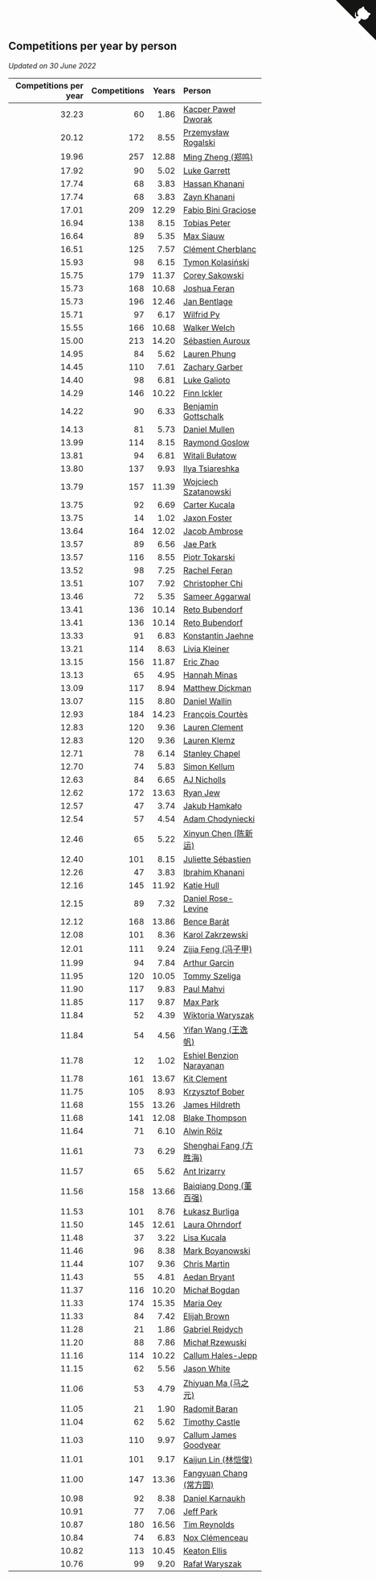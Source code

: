 ## Competitions per year by person

*Updated on 30 June 2022*

| Competitions per year | Competitions | Years | Person |
| ---: | ---: | ---: | :--- |
| 32.23 | 60 | 1.86 | [Kacper Paweł Dworak](https://www.worldcubeassociation.org/persons/2020DWOR01) |
| 20.12 | 172 | 8.55 | [Przemysław Rogalski](https://www.worldcubeassociation.org/persons/2013ROGA02) |
| 19.96 | 257 | 12.88 | [Ming Zheng (郑鸣)](https://www.worldcubeassociation.org/persons/2009ZHEN11) |
| 17.92 | 90 | 5.02 | [Luke Garrett](https://www.worldcubeassociation.org/persons/2017GARR05) |
| 17.74 | 68 | 3.83 | [Hassan Khanani](https://www.worldcubeassociation.org/persons/2018KHAN26) |
| 17.74 | 68 | 3.83 | [Zayn Khanani](https://www.worldcubeassociation.org/persons/2018KHAN28) |
| 17.01 | 209 | 12.29 | [Fabio Bini Graciose](https://www.worldcubeassociation.org/persons/2010GRAC02) |
| 16.94 | 138 | 8.15 | [Tobias Peter](https://www.worldcubeassociation.org/persons/2014PETE03) |
| 16.64 | 89 | 5.35 | [Max Siauw](https://www.worldcubeassociation.org/persons/2017SIAU02) |
| 16.51 | 125 | 7.57 | [Clément Cherblanc](https://www.worldcubeassociation.org/persons/2014CHER05) |
| 15.93 | 98 | 6.15 | [Tymon Kolasiński](https://www.worldcubeassociation.org/persons/2016KOLA02) |
| 15.75 | 179 | 11.37 | [Corey Sakowski](https://www.worldcubeassociation.org/persons/2011SAKO01) |
| 15.73 | 168 | 10.68 | [Joshua Feran](https://www.worldcubeassociation.org/persons/2011FERA01) |
| 15.73 | 196 | 12.46 | [Jan Bentlage](https://www.worldcubeassociation.org/persons/2010BENT01) |
| 15.71 | 97 | 6.17 | [Wilfrid Py](https://www.worldcubeassociation.org/persons/2016PYWI01) |
| 15.55 | 166 | 10.68 | [Walker Welch](https://www.worldcubeassociation.org/persons/2011WELC01) |
| 15.00 | 213 | 14.20 | [Sébastien Auroux](https://www.worldcubeassociation.org/persons/2008AURO01) |
| 14.95 | 84 | 5.62 | [Lauren Phung](https://www.worldcubeassociation.org/persons/2016PHUN02) |
| 14.45 | 110 | 7.61 | [Zachary Garber](https://www.worldcubeassociation.org/persons/2014GARB01) |
| 14.40 | 98 | 6.81 | [Luke Galioto](https://www.worldcubeassociation.org/persons/2015GALI02) |
| 14.29 | 146 | 10.22 | [Finn Ickler](https://www.worldcubeassociation.org/persons/2012ICKL01) |
| 14.22 | 90 | 6.33 | [Benjamin Gottschalk](https://www.worldcubeassociation.org/persons/2016GOTT01) |
| 14.13 | 81 | 5.73 | [Daniel Mullen](https://www.worldcubeassociation.org/persons/2016MULL04) |
| 13.99 | 114 | 8.15 | [Raymond Goslow](https://www.worldcubeassociation.org/persons/2014GOSL01) |
| 13.81 | 94 | 6.81 | [Witali Bułatow](https://www.worldcubeassociation.org/persons/2015BUAT01) |
| 13.80 | 137 | 9.93 | [Ilya Tsiareshka](https://www.worldcubeassociation.org/persons/2012TERE01) |
| 13.79 | 157 | 11.39 | [Wojciech Szatanowski](https://www.worldcubeassociation.org/persons/2011SZAT01) |
| 13.75 | 92 | 6.69 | [Carter Kucala](https://www.worldcubeassociation.org/persons/2015KUCA01) |
| 13.75 | 14 | 1.02 | [Jaxon Foster](https://www.worldcubeassociation.org/persons/2021FOST01) |
| 13.64 | 164 | 12.02 | [Jacob Ambrose](https://www.worldcubeassociation.org/persons/2010AMBR01) |
| 13.57 | 89 | 6.56 | [Jae Park](https://www.worldcubeassociation.org/persons/2015PARK24) |
| 13.57 | 116 | 8.55 | [Piotr Tokarski](https://www.worldcubeassociation.org/persons/2013TOKA01) |
| 13.52 | 98 | 7.25 | [Rachel Feran](https://www.worldcubeassociation.org/persons/2015FERA01) |
| 13.51 | 107 | 7.92 | [Christopher Chi](https://www.worldcubeassociation.org/persons/2014CHIC01) |
| 13.46 | 72 | 5.35 | [Sameer Aggarwal](https://www.worldcubeassociation.org/persons/2017AGGA01) |
| 13.41 | 136 | 10.14 | [Reto Bubendorf](https://www.worldcubeassociation.org/persons/2012BUBE01) |
| 13.41 | 136 | 10.14 | [Reto Bubendorf](https://www.worldcubeassociation.org/persons/2012BUBE01) |
| 13.33 | 91 | 6.83 | [Konstantin Jaehne](https://www.worldcubeassociation.org/persons/2015JAEH01) |
| 13.21 | 114 | 8.63 | [Livia Kleiner](https://www.worldcubeassociation.org/persons/2013KLEI03) |
| 13.15 | 156 | 11.87 | [Eric Zhao](https://www.worldcubeassociation.org/persons/2010ZHAO19) |
| 13.13 | 65 | 4.95 | [Hannah Minas](https://www.worldcubeassociation.org/persons/2017MINA04) |
| 13.09 | 117 | 8.94 | [Matthew Dickman](https://www.worldcubeassociation.org/persons/2013DICK01) |
| 13.07 | 115 | 8.80 | [Daniel Wallin](https://www.worldcubeassociation.org/persons/2013WALL03) |
| 12.93 | 184 | 14.23 | [François Courtès](https://www.worldcubeassociation.org/persons/2008COUR01) |
| 12.83 | 120 | 9.36 | [Lauren Clement](https://www.worldcubeassociation.org/persons/2013KLEM01) |
| 12.83 | 120 | 9.36 | [Lauren Klemz](https://www.worldcubeassociation.org/persons/2013KLEM01) |
| 12.71 | 78 | 6.14 | [Stanley Chapel](https://www.worldcubeassociation.org/persons/2016CHAP04) |
| 12.70 | 74 | 5.83 | [Simon Kellum](https://www.worldcubeassociation.org/persons/2016KELL12) |
| 12.63 | 84 | 6.65 | [AJ Nicholls](https://www.worldcubeassociation.org/persons/2015NICH04) |
| 12.62 | 172 | 13.63 | [Ryan Jew](https://www.worldcubeassociation.org/persons/2008JEWR01) |
| 12.57 | 47 | 3.74 | [Jakub Hamkało](https://www.worldcubeassociation.org/persons/2018HAMK01) |
| 12.54 | 57 | 4.54 | [Adam Chodyniecki](https://www.worldcubeassociation.org/persons/2017CHOD02) |
| 12.46 | 65 | 5.22 | [Xinyun Chen (陈新运)](https://www.worldcubeassociation.org/persons/2017CHEN36) |
| 12.40 | 101 | 8.15 | [Juliette Sébastien](https://www.worldcubeassociation.org/persons/2014SEBA01) |
| 12.26 | 47 | 3.83 | [Ibrahim Khanani](https://www.worldcubeassociation.org/persons/2018KHAN27) |
| 12.16 | 145 | 11.92 | [Katie Hull](https://www.worldcubeassociation.org/persons/2010HULL01) |
| 12.15 | 89 | 7.32 | [Daniel Rose-Levine](https://www.worldcubeassociation.org/persons/2015ROSE01) |
| 12.12 | 168 | 13.86 | [Bence Barát](https://www.worldcubeassociation.org/persons/2008BARA01) |
| 12.08 | 101 | 8.36 | [Karol Zakrzewski](https://www.worldcubeassociation.org/persons/2014ZAKR01) |
| 12.01 | 111 | 9.24 | [Zijia Feng (冯子甲)](https://www.worldcubeassociation.org/persons/2013FENG02) |
| 11.99 | 94 | 7.84 | [Arthur Garcin](https://www.worldcubeassociation.org/persons/2014GARC27) |
| 11.95 | 120 | 10.05 | [Tommy Szeliga](https://www.worldcubeassociation.org/persons/2012SZEL01) |
| 11.90 | 117 | 9.83 | [Paul Mahvi](https://www.worldcubeassociation.org/persons/2012MAHV01) |
| 11.85 | 117 | 9.87 | [Max Park](https://www.worldcubeassociation.org/persons/2012PARK03) |
| 11.84 | 52 | 4.39 | [Wiktoria Waryszak](https://www.worldcubeassociation.org/persons/2018WARY01) |
| 11.84 | 54 | 4.56 | [Yifan Wang (王逸帆)](https://www.worldcubeassociation.org/persons/2017WANY29) |
| 11.78 | 12 | 1.02 | [Eshiel Benzion Narayanan](https://www.worldcubeassociation.org/persons/2021NARA03) |
| 11.78 | 161 | 13.67 | [Kit Clement](https://www.worldcubeassociation.org/persons/2008CLEM01) |
| 11.75 | 105 | 8.93 | [Krzysztof Bober](https://www.worldcubeassociation.org/persons/2013BOBE01) |
| 11.68 | 155 | 13.26 | [James Hildreth](https://www.worldcubeassociation.org/persons/2009HILD01) |
| 11.68 | 141 | 12.08 | [Blake Thompson](https://www.worldcubeassociation.org/persons/2010THOM03) |
| 11.64 | 71 | 6.10 | [Alwin Rölz](https://www.worldcubeassociation.org/persons/2016ROLZ01) |
| 11.61 | 73 | 6.29 | [Shenghai Fang (方胜海)](https://www.worldcubeassociation.org/persons/2016FANG01) |
| 11.57 | 65 | 5.62 | [Ant Irizarry](https://www.worldcubeassociation.org/persons/2016IRIZ02) |
| 11.56 | 158 | 13.66 | [Baiqiang Dong (董百强)](https://www.worldcubeassociation.org/persons/2008DONG06) |
| 11.53 | 101 | 8.76 | [Łukasz Burliga](https://www.worldcubeassociation.org/persons/2013BURL01) |
| 11.50 | 145 | 12.61 | [Laura Ohrndorf](https://www.worldcubeassociation.org/persons/2009OHRN01) |
| 11.48 | 37 | 3.22 | [Lisa Kucala](https://www.worldcubeassociation.org/persons/2019KUCA01) |
| 11.46 | 96 | 8.38 | [Mark Boyanowski](https://www.worldcubeassociation.org/persons/2014BOYA01) |
| 11.44 | 107 | 9.36 | [Chris Martin](https://www.worldcubeassociation.org/persons/2013MART03) |
| 11.43 | 55 | 4.81 | [Aedan Bryant](https://www.worldcubeassociation.org/persons/2017BRYA06) |
| 11.37 | 116 | 10.20 | [Michał Bogdan](https://www.worldcubeassociation.org/persons/2012BOGD01) |
| 11.33 | 174 | 15.35 | [Maria Oey](https://www.worldcubeassociation.org/persons/2007OEYM01) |
| 11.33 | 84 | 7.42 | [Elijah Brown](https://www.worldcubeassociation.org/persons/2015BROW03) |
| 11.28 | 21 | 1.86 | [Gabriel Rejdych](https://www.worldcubeassociation.org/persons/2020REJD01) |
| 11.20 | 88 | 7.86 | [Michał Rzewuski](https://www.worldcubeassociation.org/persons/2014RZEW01) |
| 11.16 | 114 | 10.22 | [Callum Hales-Jepp](https://www.worldcubeassociation.org/persons/2012HALE01) |
| 11.15 | 62 | 5.56 | [Jason White](https://www.worldcubeassociation.org/persons/2016WHIT16) |
| 11.06 | 53 | 4.79 | [Zhiyuan Ma (马之元)](https://www.worldcubeassociation.org/persons/2017MAZH04) |
| 11.05 | 21 | 1.90 | [Radomił Baran](https://www.worldcubeassociation.org/persons/2020BARA02) |
| 11.04 | 62 | 5.62 | [Timothy Castle](https://www.worldcubeassociation.org/persons/2016CAST48) |
| 11.03 | 110 | 9.97 | [Callum James Goodyear](https://www.worldcubeassociation.org/persons/2012GOOD02) |
| 11.01 | 101 | 9.17 | [Kaijun Lin (林恺俊)](https://www.worldcubeassociation.org/persons/2013LINK01) |
| 11.00 | 147 | 13.36 | [Fangyuan Chang (常方圆)](https://www.worldcubeassociation.org/persons/2009CHAN04) |
| 10.98 | 92 | 8.38 | [Daniel Karnaukh](https://www.worldcubeassociation.org/persons/2014KARN02) |
| 10.91 | 77 | 7.06 | [Jeff Park](https://www.worldcubeassociation.org/persons/2015PARK08) |
| 10.87 | 180 | 16.56 | [Tim Reynolds](https://www.worldcubeassociation.org/persons/2005REYN01) |
| 10.84 | 74 | 6.83 | [Nox Clémenceau](https://www.worldcubeassociation.org/persons/2015CLEM03) |
| 10.82 | 113 | 10.45 | [Keaton Ellis](https://www.worldcubeassociation.org/persons/2012ELLI01) |
| 10.76 | 99 | 9.20 | [Rafał Waryszak](https://www.worldcubeassociation.org/persons/2013WARY01) |


<a href="https://github.com/jonatanklosko/wca_statistics" class="github-corner" aria-label="View source on Github"><svg width="80" height="80" viewBox="0 0 250 250" style="fill:#151513; color:#fff; position: absolute; top: 0; border: 0; right: 0;" aria-hidden="true"><path d="M0,0 L115,115 L130,115 L142,142 L250,250 L250,0 Z"></path><path d="M128.3,109.0 C113.8,99.7 119.0,89.6 119.0,89.6 C122.0,82.7 120.5,78.6 120.5,78.6 C119.2,72.0 123.4,76.3 123.4,76.3 C127.3,80.9 125.5,87.3 125.5,87.3 C122.9,97.6 130.6,101.9 134.4,103.2" fill="currentColor" style="transform-origin: 130px 106px;" class="octo-arm"></path><path d="M115.0,115.0 C114.9,115.1 118.7,116.5 119.8,115.4 L133.7,101.6 C136.9,99.2 139.9,98.4 142.2,98.6 C133.8,88.0 127.5,74.4 143.8,58.0 C148.5,53.4 154.0,51.2 159.7,51.0 C160.3,49.4 163.2,43.6 171.4,40.1 C171.4,40.1 176.1,42.5 178.8,56.2 C183.1,58.6 187.2,61.8 190.9,65.4 C194.5,69.0 197.7,73.2 200.1,77.6 C213.8,80.2 216.3,84.9 216.3,84.9 C212.7,93.1 206.9,96.0 205.4,96.6 C205.1,102.4 203.0,107.8 198.3,112.5 C181.9,128.9 168.3,122.5 157.7,114.1 C157.9,116.9 156.7,120.9 152.7,124.9 L141.0,136.5 C139.8,137.7 141.6,141.9 141.8,141.8 Z" fill="currentColor" class="octo-body"></path></svg></a><style>.github-corner:hover .octo-arm{animation:octocat-wave 560ms ease-in-out}@keyframes octocat-wave{0%,100%{transform:rotate(0)}20%,60%{transform:rotate(-25deg)}40%,80%{transform:rotate(10deg)}}@media (max-width:500px){.github-corner:hover .octo-arm{animation:none}.github-corner .octo-arm{animation:octocat-wave 560ms ease-in-out}}</style>
